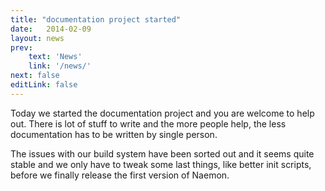 ```yaml
---
title: "documentation project started"
date:   2014-02-09
layout: news
prev:
    text: 'News'
    link: '/news/'
next: false
editLink: false
---
```


Today we started the documentation project and you are welcome to help out.
There is lot of stuff to write and the more people help, the less documentation
has to be written by single person.

The issues with our build system have been sorted out and it seems quite stable
and we only have to tweak some last things, like better init scripts, before
we finally release the first version of Naemon.
